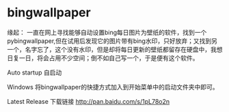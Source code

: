 ﻿# bingwallpaper

缘起：
一直在网上寻找能够自动设置bing每日图片为壁纸的软件，找到一个pybingwallpaper,但在试用后发现它的图片带有bing水印，只好放弃；又找到另一个，名字忘了，这个没有水印，但是却将每日更新的壁纸都留存在硬盘中，我想日复一日，将会占用不少空间；倒不如自己写一个，于是便有这个软件。

Auto startup
自启动

Windows
将bingwallpaper的快捷方式加入到开始菜单中的启动文件夹中即可。

Latest Release 
下载链接
http://pan.baidu.com/s/1pL78o2n

